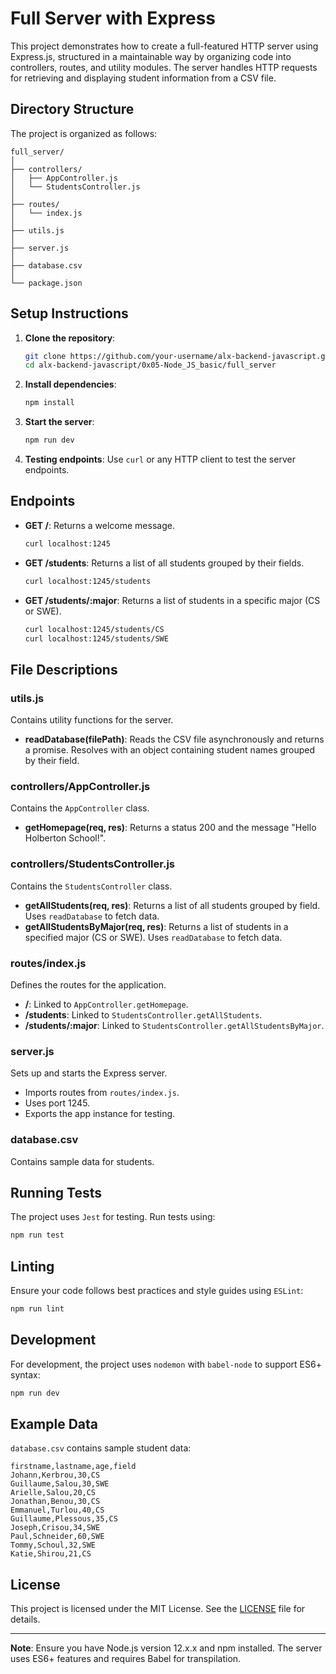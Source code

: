# Full Server with Express

This project demonstrates how to create a full-featured HTTP server using Express.js, structured in a maintainable way by organizing code into controllers, routes, and utility modules. The server handles HTTP requests for retrieving and displaying student information from a CSV file.

## Directory Structure

The project is organized as follows:

```
full_server/
│
├── controllers/
│   ├── AppController.js
│   └── StudentsController.js
│
├── routes/
│   └── index.js
│
├── utils.js
│
├── server.js
│
├── database.csv
│
└── package.json
```

## Setup Instructions

1. **Clone the repository**:
    ```bash
    git clone https://github.com/your-username/alx-backend-javascript.git
    cd alx-backend-javascript/0x05-Node_JS_basic/full_server
    ```

2. **Install dependencies**:
    ```bash
    npm install
    ```

3. **Start the server**:
    ```bash
    npm run dev
    ```

4. **Testing endpoints**:
    Use `curl` or any HTTP client to test the server endpoints.

## Endpoints

- **GET /**: Returns a welcome message.
    ```bash
    curl localhost:1245
    ```

- **GET /students**: Returns a list of all students grouped by their fields.
    ```bash
    curl localhost:1245/students
    ```

- **GET /students/:major**: Returns a list of students in a specific major (CS or SWE).
    ```bash
    curl localhost:1245/students/CS
    curl localhost:1245/students/SWE
    ```

## File Descriptions

### utils.js

Contains utility functions for the server.

- **readDatabase(filePath)**: Reads the CSV file asynchronously and returns a promise. Resolves with an object containing student names grouped by their field.

### controllers/AppController.js

Contains the `AppController` class.

- **getHomepage(req, res)**: Returns a status 200 and the message "Hello Holberton School!".

### controllers/StudentsController.js

Contains the `StudentsController` class.

- **getAllStudents(req, res)**: Returns a list of all students grouped by field. Uses `readDatabase` to fetch data.
- **getAllStudentsByMajor(req, res)**: Returns a list of students in a specified major (CS or SWE). Uses `readDatabase` to fetch data.

### routes/index.js

Defines the routes for the application.

- **/**: Linked to `AppController.getHomepage`.
- **/students**: Linked to `StudentsController.getAllStudents`.
- **/students/:major**: Linked to `StudentsController.getAllStudentsByMajor`.

### server.js

Sets up and starts the Express server.

- Imports routes from `routes/index.js`.
- Uses port 1245.
- Exports the app instance for testing.

### database.csv

Contains sample data for students.

## Running Tests

The project uses `Jest` for testing. Run tests using:
```bash
npm run test
```

## Linting

Ensure your code follows best practices and style guides using `ESLint`:
```bash
npm run lint
```

## Development

For development, the project uses `nodemon` with `babel-node` to support ES6+ syntax:
```bash
npm run dev
```

## Example Data

`database.csv` contains sample student data:
```
firstname,lastname,age,field
Johann,Kerbrou,30,CS
Guillaume,Salou,30,SWE
Arielle,Salou,20,CS
Jonathan,Benou,30,CS
Emmanuel,Turlou,40,CS
Guillaume,Plessous,35,CS
Joseph,Crisou,34,SWE
Paul,Schneider,60,SWE
Tommy,Schoul,32,SWE
Katie,Shirou,21,CS
```

## License

This project is licensed under the MIT License. See the [LICENSE](LICENSE) file for details.

---

**Note**: Ensure you have Node.js version 12.x.x and npm installed. The server uses ES6+ features and requires Babel for transpilation.
